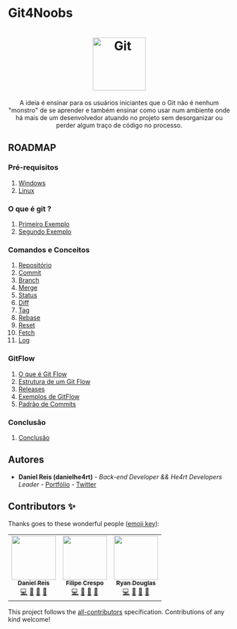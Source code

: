 # Git4Noobs
<h1 align="center">
  <img src="/images//git.svg" alt="Git" width="120px" />
</h1>

<p align="center">A ideia é ensinar para os usuários iniciantes que o Git não é nenhum "monstro" de se aprender e também ensinar como usar num ambiente onde há mais de um desenvolvedor atuando no projeto sem desorganizar ou perder algum traço de código no processo.</p>

## ROADMAP 

### Pré-requisitos

1. [Windows](/1-pre-requisitos/windows.md)
2. [Linux](/1-pre-requisitos/linux.md)

### O que é git ?

1. [Primeiro Exemplo](/2-o-que-e-git/primeiro-exemplo.md)
2. [Segundo Exemplo](/2-o-que-e-git/segundo-exemplo.md)

### Comandos e Conceitos

1.  [Repositório](/3-comandos/repositorio.md)
2.  [Commit](/3-comandos/commit.md)
3.  [Branch](/3-comandos/branch.md)
4.  [Merge](/3-comandos/merge.md)
5.  [Status](/3-comandos/status.md)
6.  [Diff](/3-comandos/diff.md)
7.  [Tag](/3-comandos/tag.md)
8.  [Rebase](/3-comandos/rebase.md)
9.  [Reset](/3-comandos/reset.md)
10. [Fetch](/3-comandos/fetch.md)
11. [Log](/3-comandos/log.md)

### GitFlow

1. [O que é Git Flow](/4-gitflow/o-que-e-gitflow.md)
2. [Estrutura de um Git Flow](/4-gitflow/estrutura.md)
3. [Releases](/4-gitflow/releases.md)
4. [Exemplos de GitFlow](/4-gitflow/exemplos.md)
5. [Padrão de Commits](/4-gitflow/padrao-commit.md)

### Conclusão

1. [Conclusão](/conclusao.md/)

## Autores

- **Daniel Reis (danielhe4rt)** - _Back-end Developer && He4rt Developers Leader_ - [Portfólio](https://danielheart.dev) - [Twitter](https://twitter.com/danielhe4rt)

## Contributors ✨

Thanks goes to these wonderful people ([emoji key](https://allcontributors.org/docs/en/emoji-key)):

<!-- ALL-CONTRIBUTORS-LIST:START - Do not remove or modify this section -->
<!-- prettier-ignore-start -->
<!-- markdownlint-disable -->
<table>
  <tr>
    <td align="center"><a href="https://danielheart.dev"><img src="https://avatars3.githubusercontent.com/u/6912596?v=4" width="100px;" alt=""/><br /><sub><b>Daniel Reis</b></sub></a><br /><a href="https://github.com/DanielHe4rt/git4noobs/commits?author=DanielHe4rt" title="Code">💻</a> <a href="#maintenance-DanielHe4rt" title="Maintenance">🚧</a> <a href="#ideas-DanielHe4rt" title="Ideas, Planning, & Feedback">🤔</a> <a href="https://github.com/DanielHe4rt/git4noobs/pulls?q=is%3Apr+reviewed-by%3ADanielHe4rt" title="Reviewed Pull Requests">👀</a></td>
    <td align="center"><a href="https://github.com/filipe-crespo"><img src="https://avatars2.githubusercontent.com/u/22672919?v=4" width="100px;" alt=""/><br /><sub><b>Filipe Crespo</b></sub></a><br /><a href="https://github.com/DanielHe4rt/git4noobs/commits?author=filipe-crespo" title="Code">💻</a> <a href="#maintenance-filipe-crespo" title="Maintenance">🚧</a> <a href="#ideas-filipe-crespo" title="Ideas, Planning, & Feedback">🤔</a> <a href="https://github.com/DanielHe4rt/git4noobs/pulls?q=is%3Apr+reviewed-by%3Afilipe-crespo" title="Reviewed Pull Requests">👀</a></td>
    <td align="center"><a href="https://github.com/Ryandgs"><img src="https://avatars1.githubusercontent.com/u/43894463?v=4" width="100px;" alt=""/><br /><sub><b>Ryan Douglas</b></sub></a><br /><a href="https://github.com/DanielHe4rt/git4noobs/commits?author=Ryandgs" title="Code">💻</a> <a href="#maintenance-Ryandgs" title="Maintenance">🚧</a> <a href="#ideas-Ryandgs" title="Ideas, Planning, & Feedback">🤔</a> <a href="https://github.com/DanielHe4rt/git4noobs/pulls?q=is%3Apr+reviewed-by%3ARyandgs" title="Reviewed Pull Requests">👀</a></td>
  </tr>
</table>

<!-- markdownlint-enable -->
<!-- prettier-ignore-end -->
<!-- ALL-CONTRIBUTORS-LIST:END -->

This project follows the [all-contributors](https://github.com/all-contributors/all-contributors) specification. Contributions of any kind welcome!
